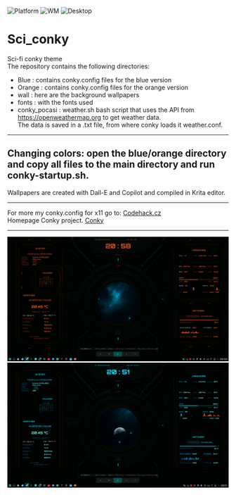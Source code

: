 ![Platform](https://img.shields.io/badge/platform-manjaro-green)
![WM](https://img.shields.io/badge/window%20manager-Wayland-blue)
![Desktop](https://img.shields.io/badge/desktop-KDE6-blueviolet)

# Sci_conky
Sci-fi conky theme     
The repository contains the following directories:    
- Blue :         contains conky.config files for the blue version
- Orange :       contains conky.config files for the orange version
- wall :         here are the background wallpapers
- fonts :        with the fonts used
- conky_pocasi : weather.sh bash script that uses the API from https://openweathermap.org to get weather data.     
                 The data is saved in a .txt file, from where conky loads it weather.conf.     
----

Changing colors: open the blue/orange directory and copy all files to the main directory and run conky-startup.sh.    
----

Wallpapers are created with Dall-E and Copilot and compiled in Krita editor.    

----

For more my conky.config for x11 go to: [Codehack.cz](https://codehack.cz/conky.html#gsc.tab=0)     
Homepage Conky project. [Conky](https://github.com/brndnmtthws/conky/wiki)      

----     

<img src="OrangeP.png" alt="Screenshot_orange" width="600">     


<img src="BlueP.png" alt="Screenshot_blue" width="600">

